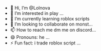 - 👋 Hi, I’m @Lolnova
- 👀 I’m interested in play
  ...
- 🌱 I’m currently learning roblox scripts
- 💞️ I’m looking to collaborate on monst...
- 📫 How to reach me dm me on discord...
- 😄 Pronouns: he ...
- ⚡ Fun fact: i trade roblox script
  ...

<!---
Lolnova/Lolnova is a ✨ special ✨ repository because its `README.md` (this file) appears on your GitHub profile.
You can click the Preview link to take a look at your changes.
--->
